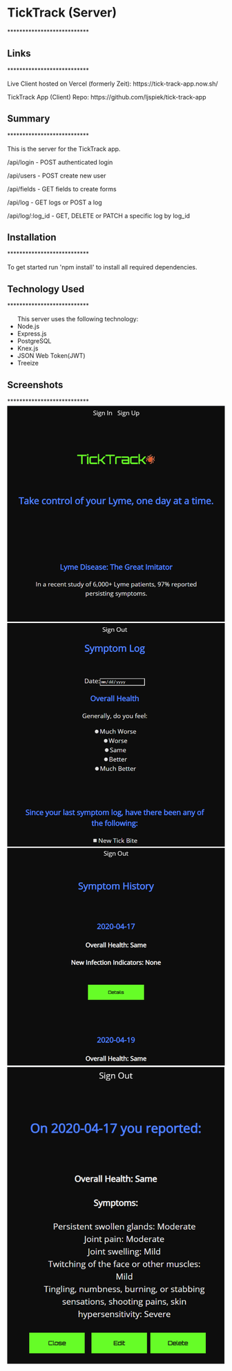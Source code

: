 <h1>TickTrack (Server)</h1>
***************************

<h2>Links</h2>
***************************
<p>Live Client hosted on Vercel (formerly Zeit): https://tick-track-app.now.sh/</p>
<p>TickTrack App (Client) Repo: https://github.com/ljspiek/tick-track-app </p>


<h2>Summary</h2>
***************************
<p>This is the server for the TickTrack app. </p>

<p> /api/login - POST authenticated login</p>
<p> /api/users - POST create new user</p>
<p> /api/fields - GET fields to create forms</p>
<p> /api/log - GET logs or POST a log</p>
<p> /api/log/:log_id - GET, DELETE or PATCH a specific log by log_id</p>

<h2>Installation</h2>
***************************
<p>To get started run 'npm install' to install all required dependencies.</p>

<h2>Technology Used</h2>
***************************
<ul>This server uses the following technology:
    <li>Node.js</li>
    <li>Express.js</li>
    <li>PostgreSQL</li>
    <li>Knex.js</li>
    <li>JSON Web Token(JWT)</li>
    <li>Treeize</li>
</ul>

<h2>Screenshots</h2>
***************************
<img src = home.png>
<img src = log.png>
<img src = history.png>
<img src = detail.png>
